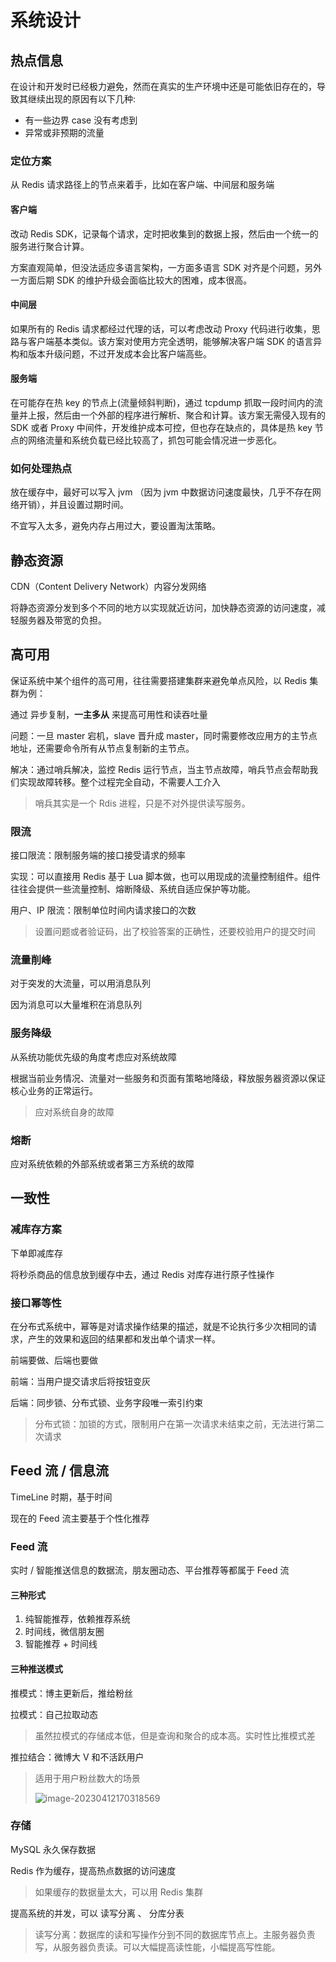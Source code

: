 # 系统设计



## 热点信息

在设计和开发时已经极力避免，然而在真实的生产环境中还是可能依旧存在的，导致其继续出现的原因有以下几种:

- 有一些边界 case 没有考虑到
- 异常或非预期的流量

### 定位方案

从 Redis 请求路径上的节点来着手，比如在客户端、中间层和服务端

#### 客户端

改动 Redis SDK，记录每个请求，定时把收集到的数据上报，然后由一个统一的服务进行聚合计算。

方案直观简单，但没法适应多语言架构，一方面多语言 SDK 对齐是个问题，另外一方面后期 SDK 的维护升级会面临比较大的困难，成本很高。

#### 中间层

如果所有的 Redis 请求都经过代理的话，可以考虑改动 Proxy 代码进行收集，思路与客户端基本类似。该方案对使用方完全透明，能够解决客户端 SDK 的语言异构和版本升级问题，不过开发成本会比客户端高些。

#### 服务端

在可能存在热 key 的节点上(流量倾斜判断)，通过 tcpdump 抓取一段时间内的流量并上报，然后由一个外部的程序进行解析、聚合和计算。该方案无需侵入现有的 SDK 或者 Proxy 中间件，开发维护成本可控，但也存在缺点的，具体是热 key 节点的网络流量和系统负载已经比较高了，抓包可能会情况进一步恶化。



### 如何处理热点

放在缓存中，最好可以写入 jvm （因为 jvm 中数据访问速度最快，几乎不存在网络开销），并且设置过期时间。

不宜写入太多，避免内存占用过大，要设置淘汰策略。



## 静态资源

CDN（Content Delivery Network）内容分发网络

将静态资源分发到多个不同的地方以实现就近访问，加快静态资源的访问速度，减轻服务器及带宽的负担。



## 高可用

保证系统中某个组件的高可用，往往需要搭建集群来避免单点风险，以 Redis 集群为例：

通过 异步复制，**一主多从** 来提高可用性和读吞吐量

问题：一旦 master 宕机，slave 晋升成 master，同时需要修改应用方的主节点地址，还需要命令所有从节点复制新的主节点。

解决：通过哨兵解决，监控 Redis 运行节点，当主节点故障，哨兵节点会帮助我们实现故障转移。整个过程完全自动，不需要人工介入

> 哨兵其实是一个 Rdis 进程，只是不对外提供读写服务。





### 限流

接口限流：限制服务端的接口接受请求的频率

实现：可以直接用 Redis 基于 Lua 脚本做，也可以用现成的流量控制组件。组件往往会提供一些流量控制、熔断降级、系统自适应保护等功能。

用户、IP 限流：限制单位时间内请求接口的次数

> 设置问题或者验证码，出了校验答案的正确性，还要校验用户的提交时间





### 流量削峰

对于突发的大流量，可以用消息队列

因为消息可以大量堆积在消息队列



### 服务降级

从系统功能优先级的角度考虑应对系统故障

根据当前业务情况、流量对一些服务和页面有策略地降级，释放服务器资源以保证核心业务的正常运行。

> 应对系统自身的故障

### 熔断

应对系统依赖的外部系统或者第三方系统的故障



## 一致性

### 减库存方案

下单即减库存

将秒杀商品的信息放到缓存中去，通过 Redis 对库存进行原子性操作



### 接口幂等性

在分布式系统中，幂等是对请求操作结果的描述，就是不论执行多少次相同的请求，产生的效果和返回的结果都和发出单个请求一样。

前端要做、后端也要做

前端：当用户提交请求后将按钮变灰

后端：同步锁、分布式锁、业务字段唯一索引约束

> 分布式锁：加锁的方式，限制用户在第一次请求未结束之前，无法进行第二次请求







## Feed 流 / 信息流

TimeLine 时期，基于时间

现在的 Feed 流主要基于个性化推荐

### Feed 流

实时 / 智能推送信息的数据流，朋友圈动态、平台推荐等都属于 Feed 流

#### 三种形式

1. 纯智能推荐，依赖推荐系统
2. 时间线，微信朋友圈
3. 智能推荐 + 时间线



#### 三种推送模式

推模式：博主更新后，推给粉丝

拉模式：自己拉取动态

> 虽然拉模式的存储成本低，但是查询和聚合的成本高。实时性比推模式差

推拉结合：微博大 V 和不活跃用户

> 适用于用户粉丝数大的场景
>
> ![image-20230412170318569](https://cdn.jsdelivr.net/gh/AubreyKuang/pictures@main/blog/image-20230412170318569.png)



### 存储

MySQL 永久保存数据

Redis 作为缓存，提高热点数据的访问速度

> 如果缓存的数据量太大，可以用 Redis 集群

提高系统的并发，可以 读写分离 、 分库分表

> 读写分离：数据库的读和写操作分到不同的数据库节点上。主服务器负责写，从服务器负责读。可以大幅提高读性能，小幅提高写性能。